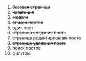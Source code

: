 1. ~~базовая страница~~
2. ~~навигация~~
3. ~~модели~~
4. ~~список постов~~
5. ~~один пост~~
6. ~~страница создания поста~~
7. ~~страница редактирования поста~~
8. ~~страница удаления поста~~
9. поиск постов
10. фильтры